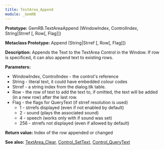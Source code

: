 ```yaml
---
title: TextArea_Append
module: _GemRB
---
```


**Prototype:** GemRB.TextAreaAppend (WindowIndex, ControlIndex, String|Strref [, Row[, Flag]])

**Metaclass Prototype:** Append (String|Strref [, Row[, Flag]])

**Description:** Appends the Text to the TextArea Control in the Window. 
If row is specificed, it can also append text to existing rows.

**Parameters:**
  * WindowIndex, ControlIndex - the control's reference
  * String - literal text, it could have embedded colour codes
  * Strref - a string index from the dialog.tlk table.
  * Row - the row of text to add the text to, if omitted, the text will be added (in a new row) after the last row.
  * Flag - the flags for QueryText (if strref resolution is used)
    * 1 - strrefs displayed (even if not enabled by default)
    * 2 - sound (plays the associated sound)
    * 4 - speech (works only with if sound was set)
    * 256 - strrefs not displayed (even if allowed by default)

**Return value:** Index of the row appended or changed

**See also:** [TextArea_Clear](TextArea_Clear.md), [Control_SetText](Control_SetText.md), [Control_QueryText](Control_QueryText.md)
